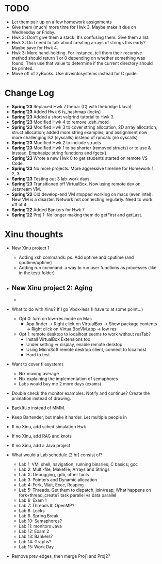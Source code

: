 # TODO
- Let them pair up on a few homework assignments
- Give them (much) more time for Hwk 3. Maybe make it due on Wednesday or Friday.
- Hwk 3: Don't give them a stack. It's confusing them. Give them a list.
- Hwk 3: Do I need to talk about creating arrays of strings this early? Maybe save for Hwk 4.
- Hwk 3: More hand-holding. For instance, tell them their recursive method should return 1 or 0 depending on whether something was found. Then use that value to determine if the current directory should be printed.
- Move off of zyBooks. Use diveintosystems instead for C guide.

# Change Log
- **Spring'23** Replaced Hwk 7 thebar (C) with thebridge (Java)
- **Spring'23** Added Hwk 6 ts_hashmap (locks)
- **Spring'23** Added a short valgrind tutorial to Hwk 3.
- **Spring'23** Modified Hwk 4 to remove .dsh_motd
- **Spring'23** Modified Hwk 3 to cover string allocation, 2D array allocation; struct allocation; added more string examples; and assignment now more challenging ls2 (syscalls) instead of rpncalc (no syscalls)
- **Spring'23** Modified Hwk 2 to include structs
- **Spring'23** Modified Hwk 1 to be shorter (removed structs) or to use & instead. Emphasize string functions and fgets().
- **Spring'23** Wrote a new Hwk 0 to get students started on remote VS Code.
- **Spring'23** No more projects. More aggressive timeline for Homework 1, 2, 3. 
- **Spring'23** Testing out 3 lab-work days.
- **Spring'23** Transitioned off VirtualBox. Now using remote dev on Jetstream VM.
- **Spring'22** Old develop-end VM stopped working on macs (even intel). New VM is a disaster. Network not connecting regularly. Need to work off of it.
- **Spring'22** Added Bankers for Hwk 7
- **Spring'22** Proj 1: No longer making them do getFirst and getLast.

# Xinu thoughts
- New Xinu project 1
  - Adding xsh commands: ps. Add uptime and cputime (and cputime/uptime)
  - Adding run <prog> command: a way to run user functions as processes (like in the test/ folder)

- New Xinu project 2: Aging
  - 
  - 

- What to do with Xinu? If I go Vbox-less (I have to at some point...)
  - Opt 0: turn on low-res mode on Mac
    - App finder -> Right click on VirtualBox -> Show package contents -> Right click on VirtualBoxVM.app -> low res
  - Opt 1: remote desktop to localhost seems to work without resTab?
    - Install VirtualBox Extensions too
    - Under setting => display, enable remote desktop
    - Using MicroSoft remote desktop client, connect to localhost
    - Hard to test.
- Want to cover filesystems
  - Nix moving average
  - Nix explaining the implementation of semaphores
  - Labs would buy me 2 more days (exams)
- Double check the monitor examples. Notify and continue? Create the animation instead of drawing.
- BackItUp instead of MMM.
- Keep Bartender, but make it harder. Let multiple people in
- If no Xinu, add sched simulation Hwk
- If no Xinu, add RAG and knots
- If no Xinu, add a Java project

- What would a Lab schedule (2 hr) consist of?

  - Lab 1: VM, shell, navigation, running binaries; C basics; gcc
  - Lab 2: Multi-file, Makefile; Arrays and Strings
  - Lab X: Debugging, gdb, other tools
  - Lab 3: Pointers and Dynamic allocation
  - Lab 4: Fork, Wait, Exec, Reaping
  - Lab 5: Threads. Get them to dispatch, join/reap; What happens on fork+thread_create? task parallel vs data parallel
  - Lab 6: Exam 1
  - Lab 7: Threads II: OpenMP?
  - Lab 8: Locks
  - Lab 9: Spring Break
  - Lab 10: Semaphores?
  - Lab 11: monitors Java
  - Lab 12: Exam 2
  - Lab 13: Bankers?
  - Lab 14: Graphs?
  - Lab 15: Work Day

- Remove prev edges, then merge Proj1 and Proj2?
